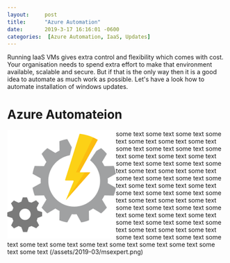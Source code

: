 ```yaml
---
layout:     post
title:      "Azure Automation"
date:       2019-3-17 16:16:01 -0600
categories:  [Azure Automation, IaaS, Updates]
---
```


Running IaaS VMs gives extra control and flexibility which comes with cost. Your organisation needs to spend extra effort to make that environment available, scalable and secure. But if that is the only way then it is a good idea to automate as much work as possible. Let's have a look how to automate installation of windows updates.

# Azure Automateion

<img src="/assets/2019-03/automation.png" style="float:left;height:250px"> some text some text some text some text some text some text some text some text some text some text some text some text some text some text some text some text some text some text some text some text some text some text some text some text some text some text some text some text some text some text some text some text some text some text some text some text some text some text some text some text some text some text some text some text some text some text some text some text some text some text some text some text some text some text some text some text some text some text some text some text some text 
(/assets/2019-03/msexpert.png)